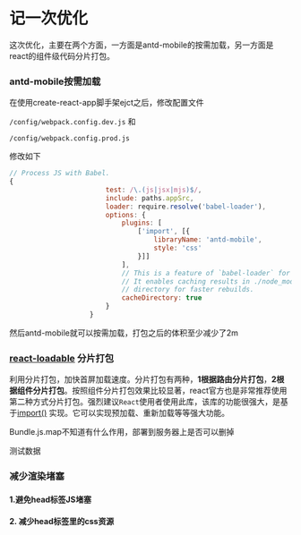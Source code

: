 # 记一次优化

这次优化，主要在两个方面，一方面是antd-mobile的按需加载，另一方面是react的组件级代码分片打包。

### antd-mobile按需加载

在使用create-react-app脚手架ejct之后，修改配置文件

`/config/webpack.config.dev.js` 和

`/config/webpack.config.prod.js`

修改如下

```javascript
// Process JS with Babel.
{
                        test: /\.(js|jsx|mjs)$/,
                        include: paths.appSrc,
                        loader: require.resolve('babel-loader'),
                        options: {
                            plugins: [
                                ['import', [{
                                    libraryName: 'antd-mobile',
                                    style: 'css'
                                }]]
                            ],
                            // This is a feature of `babel-loader` for webpack (not Babel itself).
                            // It enables caching results in ./node_modules/.cache/babel-loader/
                            // directory for faster rebuilds.
                            cacheDirectory: true
                        }
                    }
```

然后antd-mobile就可以按需加载，打包之后的体积至少减少了2m

### [react-loadable](https://github.com/jamiebuilds/react-loadable) 分片打包

利用分片打包，加快首屏加载速度。分片打包有两种，**1根据路由分片打包**，**2根据组件分片打包**。按照组件分片打包效果比较显著，react官方也是非常推荐使用第二种方式分片打包。强烈建议`React`使用者使用此库，该库的功能很强大，是基于[import()](https://github.com/tc39/proposal-dynamic-import) 实现。它可以实现预加载、重新加载等等强大功能。

Bundle.js.map不知道有什么作用，部署到服务器上是否可以删掉

测试数据



### 减少渲染堵塞

#### 1.避免head标签JS堵塞

#### 2. 减少head标签里的css资源

